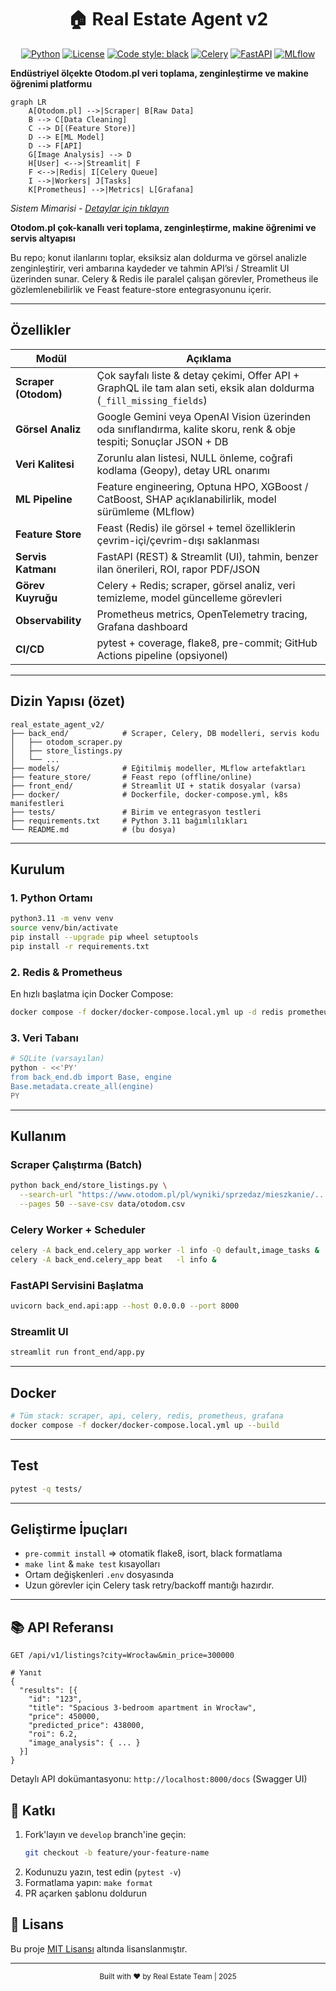 <div align="center">
  <h1>🏠 Real Estate Agent v2</h1>
  
  [![Python](https://img.shields.io/badge/Python-3.11%2B-blue.svg)](https://www.python.org/)
  [![License](https://img.shields.io/badge/License-MIT-green.svg)](LICENSE)
  [![Code style: black](https://img.shields.io/badge/code%20style-black-000000.svg)](https://github.com/psf/black)
  [![Celery](https://img.shields.io/badge/Celery-5.3%2B-37814A?logo=celery)](https://docs.celeryq.dev/)
  [![FastAPI](https://img.shields.io/badge/FastAPI-0.111%2B-009688?logo=fastapi)](https://fastapi.tiangolo.com/)
  [![MLflow](https://img.shields.io/badge/MLflow-2.12%2B-0194E2?logo=mlflow)](https://mlflow.org/)
</div>

**Endüstriyel ölçekte Otodom.pl veri toplama, zenginleştirme ve makine öğrenimi platformu**

```mermaid
graph LR
    A[Otodom.pl] -->|Scraper| B[Raw Data]
    B --> C[Data Cleaning]
    C --> D[(Feature Store)]
    D --> E[ML Model]
    D --> F[API]
    G[Image Analysis] --> D
    H[User] <-->|Streamlit| F
    F <-->|Redis| I[Celery Queue]
    I -->|Workers| J[Tasks]
    K[Prometheus] -->|Metrics| L[Grafana]
```

*Sistem Mimarisi - [Detaylar için tıklayın](docs/ARCHITECTURE.md)*

**Otodom.pl çok-kanallı veri toplama, zenginleştirme, makine öğrenimi ve servis altyapısı**

Bu repo; konut ilanlarını toplar, eksiksiz alan doldurma ve görsel analizle zenginleştirir, veri ambarına kaydeder ve tahmin API’si / Streamlit UI üzerinden sunar. Celery & Redis ile paralel çalışan görevler, Prometheus ile gözlemlenebilirlik ve Feast feature-store entegrasyonunu içerir.

---
## Özellikler
| Modül | Açıklama |
|-------|----------|
| **Scraper (Otodom)** | Çok sayfalı liste & detay çekimi, Offer API + GraphQL ile tam alan seti, eksik alan doldurma (`_fill_missing_fields`) |
| **Görsel Analiz** | Google Gemini veya OpenAI Vision üzerinden oda sınıflandırma, kalite skoru, renk & obje tespiti; Sonuçlar JSON + DB |
| **Veri Kalitesi** | Zorunlu alan listesi, NULL önleme, coğrafi kodlama (Geopy), detay URL onarımı |
| **ML Pipeline** | Feature engineering, Optuna HPO, XGBoost / CatBoost, SHAP açıklanabilirlik, model sürümleme (MLflow) |
| **Feature Store** | Feast (Redis) ile görsel + temel özelliklerin çevrim-içi/çevrim-dışı saklanması |
| **Servis Katmanı** | FastAPI (REST) & Streamlit (UI), tahmin, benzer ilan önerileri, ROI, rapor PDF/JSON |
| **Görev Kuyruğu** | Celery + Redis; scraper, görsel analiz, veri temizleme, model güncelleme görevleri |
| **Observability** | Prometheus metrics, OpenTelemetry tracing, Grafana dashboard |
| **CI/CD** | pytest + coverage, flake8, pre-commit; GitHub Actions pipeline (opsiyonel) |

---
## Dizin Yapısı (özet)
```
real_estate_agent_v2/
├── back_end/            # Scraper, Celery, DB modelleri, servis kodu
│   ├── otodom_scraper.py
│   ├── store_listings.py
│   └── ...
├── models/              # Eğitilmiş modeller, MLflow artefaktları
├── feature_store/       # Feast repo (offline/online)
├── front_end/           # Streamlit UI + statik dosyalar (varsa)
├── docker/              # Dockerfile, docker-compose.yml, k8s manifestleri
├── tests/               # Birim ve entegrasyon testleri
├── requirements.txt     # Python 3.11 bağımlılıkları
└── README.md            # (bu dosya)
```

---
## Kurulum
### 1. Python Ortamı
```bash
python3.11 -m venv venv
source venv/bin/activate
pip install --upgrade pip wheel setuptools
pip install -r requirements.txt
```

### 2. Redis & Prometheus
En hızlı başlatma için Docker Compose:
```bash
docker compose -f docker/docker-compose.local.yml up -d redis prometheus grafana
```

### 3. Veri Tabanı
```bash
# SQLite (varsayılan)
python - <<'PY'
from back_end.db import Base, engine
Base.metadata.create_all(engine)
PY
```

---
## Kullanım
### Scraper Çalıştırma (Batch)
```bash
python back_end/store_listings.py \
  --search-url "https://www.otodom.pl/pl/wyniki/sprzedaz/mieszkanie/..." \
  --pages 50 --save-csv data/otodom.csv
```

### Celery Worker + Scheduler
```bash
celery -A back_end.celery_app worker -l info -Q default,image_tasks &
celery -A back_end.celery_app beat   -l info &
```

### FastAPI Servisini Başlatma
```bash
uvicorn back_end.api:app --host 0.0.0.0 --port 8000
```

### Streamlit UI
```bash
streamlit run front_end/app.py
```

---
## Docker
```bash
# Tüm stack: scraper, api, celery, redis, prometheus, grafana
docker compose -f docker/docker-compose.local.yml up --build
```

---
## Test
```bash
pytest -q tests/
```

---
## Geliştirme İpuçları
- `pre-commit install` ⇒ otomatik flake8, isort, black formatlama
- `make lint` & `make test` kısayolları
- Ortam değişkenleri `.env` dosyasında
- Uzun görevler için Celery task retry/backoff mantığı hazırdır.

---
## 📚 API Referansı

```http
GET /api/v1/listings?city=Wrocław&min_price=300000

# Yanıt
{
  "results": [{
    "id": "123",
    "title": "Spacious 3-bedroom apartment in Wrocław",
    "price": 450000,
    "predicted_price": 438000,
    "roi": 6.2,
    "image_analysis": { ... }
  }]
}
```

Detaylı API dokümantasyonu: `http://localhost:8000/docs` (Swagger UI)

## 🤝 Katkı

1. Fork'layın ve `develop` branch'ine geçin:
   ```bash
   git checkout -b feature/your-feature-name
   ```
2. Kodunuzu yazın, test edin (`pytest -v`)
3. Formatlama yapın: `make format`
4. PR açarken şablonu doldurun

## 📜 Lisans

Bu proje [MIT Lisansı](LICENSE) altında lisanslanmıştır.

---
<div align="center">
  <sub>Built with ❤️ by Real Estate Team | 2025</sub>
</div>
